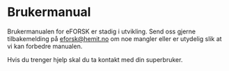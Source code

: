 # Brukermanual

Brukermanualen for eFORSK er stadig i utvikling. Send oss gjerne tilbakemelding på <a href="mailto:eforsk@hemit.no">eforsk@hemit.no</a> om noe mangler eller er utydelig slik at vi kan forbedre manualen.

Hvis du trenger hjelp skal du ta kontakt med din superbruker.
